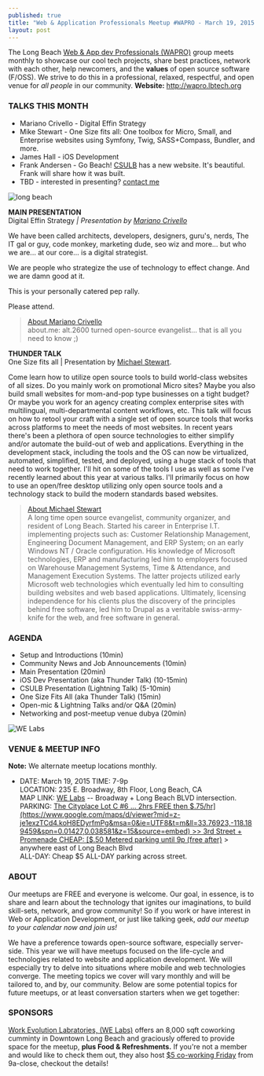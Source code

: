 ```yaml
---
published: true
title: "Web & Application Professionals Meetup #WAPRO - March 19, 2015 Meetup"
layout: post
---
```


The Long Beach [Web & App dev Professionals (WAPRO)](http://wapro.lbtech.org) group meets monthly to showcase our cool tech projects, share best practices, network with each other, help newcomers, and the **values** of open source software (F/OSS).  We strive to do this in a professional, relaxed, respectful, and open venue for _all people_ in our community.  **Website:** http://wapro.lbtech.org

### TALKS THIS MONTH
* Mariano Crivello - Digital Effin Strategy  
* Mike Stewart - One Size fits all: One toolbox for Micro, Small, and Enterprise websites using Symfony, Twig, SASS+Compass, Bundler, and more.
* James Hall - iOS Development
* Frank Andersen - Go Beach!  [CSULB](http://csulb.edu) has a new website. It's beautiful.  Frank will share how it was built.
* TBD - interested in presenting?  [contact me](/about)

![long beach](http://www.ccpe.csulb.edu/ali/Images/spImages/Featured_Items_128_2889_Rainbow_Harbor_revised-by_Bob_Maguglin2.jpg)  

**MAIN PRESENTATION**  
Digital Effin Strategy _|  Presentation by [Mariano Crivello](https://twitter.com/MarianoCrivello)_  

We have been called architects, developers, designers, guru's, nerds, The IT gal or guy, code monkey, marketing dude, seo wiz and more...   but who we are...  at our core...  is a digital strategist.

We are people who strategize the use of technology to effect change. And we are damn good at it.  

This is your personally catered pep rally.  

Please attend.  

> [About Mariano Crivello](https://twitter.com/MarianoCrivello)  
> about.me: alt.2600 turned open-source evangelist... that is all you need to know ;)


**THUNDER TALK**  
One Size fits all | Presentation by [Michael Stewart](https://twitter.com/MediaDoneRight.com).

Come learn how to utilize open source tools to build world-class websites of all sizes. Do you mainly work on promotional Micro sites? Maybe you also build small websites for mom-and-pop type businesses on a tight budget? Or maybe you work for an agency creating complex enterprise sites with multilingual, multi-departmental content workflows, etc. This talk will focus on how to retool your craft with a single set of open source tools that works across platforms to meet the needs of most websites. In recent years there's been a plethora of open source technologies to either simplify and/or automate the build-out of web and applications. Everything in the development stack, including the tools and the OS can now be virtualized, automated, simplified, tested, and deployed, using a huge stack of tools that need to work together. I'll hit on some of the tools I use as well as some I've recently learned about this year at various talks. I'll primarily focus on how to use an open/free desktop utilizing only open source tools and a technology stack to build the modern standards based websites.

> [About Michael Stewart](https://twitter.com/MediaDoneRight)  
> A long time open source evangelist, community organizer, and resident of Long Beach. Started his career in Enterprise  I.T. implementing projects such as: Customer Relationship Management, Engineering Document Management, and  ERP System; on an early Windows NT / Oracle configuration. His knowledge of Microsoft technologies, ERP and manufacturing led him to employers focused on Warehouse Management Systems, Time & Attendance, and Management Execution Systems. The latter projects utilized early Microsoft web technologies which eventually led him to consulting building websites and web based applications. Ultimately, licensing independence for his clients plus the discovery of the principles behind free software, led him to Drupal as a veritable swiss-army-knife for the web, and free software in general.  

### AGENDA  
- Setup and Introductions (10min)
- Community News and Job Announcements (10min)
- Main Presentation (20min)
- iOS Dev Presentation (aka Thunder Talk) (10-15min)
- CSULB Presentation (Lightning Talk) (5-10min)
- One Size Fits All (aka Thunder Talk) (15min)
- Open-mic & Lightning Talks and/or Q&A (20min)
- Networking and post-meetup venue dubya (20min)


![WE Labs](http://i.imgur.com/vpr167t.jpg?delhash=xBpk70Sgvmr8ZCF)


### VENUE & MEETUP INFO  
**Note:** We alternate meetup locations monthly.  
- DATE:  March 19, 2015
TIME: 7-9p  
LOCATION:  235 E. Broadway, 8th Floor, Long Beach, CA  
MAP LINK: [WE Labs](http://www.welabs.us/contact) -- Broadway + Long Beach BLVD intersection.  
PARKING: [The Cityplace Lot C #6 ... 2hrs FREE then $.75/hr](https://www.google.com/maps/d/viewer?mid=z-je1exzTCd4.koH8EDyrfmPg&msa=0&ie=UTF8&t=m&ll=33.76923,-118.189459&spn=0.01427,0.038581&z=15&source=embed) >> 3rd Street + Promenade  
CHEAP: [$.50 Metered parking until 9p (free after)](http://www.downtownlongbeach.org/parking) > anywhere east of Long Beach Blvd  
ALL-DAY: Cheap $5 ALL-DAY parking across street.  


### ABOUT  
Our meetups are FREE and everyone is welcome.  Our goal, in essence, is to share and learn about the technology that ignites our imaginations, to build   skill-sets, network, and grow  community!  So if you work or have interest in Web or Application Development, or just like talking geek, _add our meetup to your calendar now and join us!_

We have a preference towards open-source software, especially server-side.  This year we will have meetups focused on the life-cycle and technologies related to website and application development.  We will especially try to delve into situations where mobile and web technologies converge.  The meeting topics we cover will vary monthly and will be tailored to, and by, our community.  Below are some potential topics for future meetups, or at least conversation starters when we get together:





### SPONSORS  

[Work Evolution Labratories, (WE Labs)](http://welabs.us) offers an 8,000 sqft coworking cumminty in Downtown Long Beach and graciously offered to provide space for the meetup, **plus Food & Refreshments.**  If you're not a member and would like to check them out, they also host [$5 co-working Friday](http://www.welabs.us/events/eventdetail/962/-/5-friday) from 9a-close, checkout the details!  
